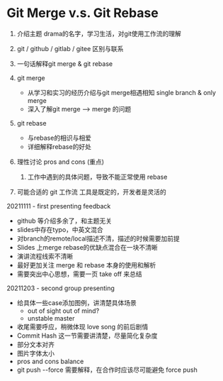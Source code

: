 # Git Merge v.s. Git Rebase

1. 介绍主题
    drama的名字，学习生活，对git使用工作流的理解

2. git / github / gitlab / gitee 区别与联系

3. 一句话解释git merge & git rebase

4. git merge
    * 从学习和实习的经历介绍与git merge相遇相知
        single branch & only merge
    * 深入了解git merge --> merge 的问题

5. git rebase
    * 与rebase的相识与相爱
    * 详细解释rebase的好处

6. 理性讨论 pros and cons (重点)
   1. 工作中遇到的具体问题，导致不能正常使用 rebase

7. 可能合适的 git 工作流
    工具是既定的，开发者是灵活的

20211111 - first presenting feedback
* github 等介绍多余了，和主题无关
* slides中存在typo，中英文混合
* 对branch的remote/local描述不清，描述的时候需要加前提
* Slides 上merge rebase的优缺点混合在一块不清晰
* 演讲流程线索不清晰
* 最好更加关注 merge 和 rebase 本身的使用和解析
* 需要突出中心思想，需要一页 take off 来总结

20211203 - second group presenting
* 给具体一些case添加图例，讲清楚具体场景
  * out of sight out of mind?
  * unstable master 
* 收尾需要呼应，稍微体现 love song 的前后剧情
* Commit Hash 这一节需要讲清楚，尽量简化复杂度
* 部分文本对齐
* 图片字体太小
* pros and cons balance
* git push --force 需要解释，在合作时应该尽可能避免 force push
